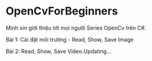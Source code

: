 # OpenCvForBeginners
Mình xin giới thiệu tới mọi người Series OpenCv trên C#.

Bài 1: Cài đặt môi trường - Read, Show, Save Image

Bài 2: Read, Show, Save Video.Updating...
